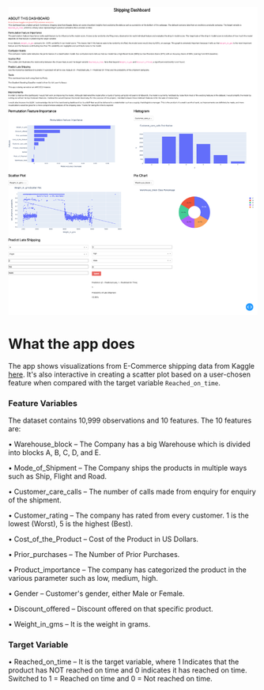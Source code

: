 ![Dashboard](./app_screenshot.png "Dashboard")

# What the app does
The app shows visualizations from E-Commerce shipping data from Kaggle
[here](https://www.kaggle.com/prachi13/customer-analytics). It's also
interactive in creating a scatter plot based on a user-chosen feature when
compared with the target variable `Reached_on_time`. 

### Feature Variables
The dataset contains 10,999 observations and 10 features. The 10 features are:

• Warehouse_block – The Company has a big Warehouse which is divided into blocks A, B, C, D, and E.

• Mode_of_Shipment – The Company ships the products in multiple ways such as Ship, Flight and Road.

• Customer_care_calls – The number of calls made from enquiry for enquiry of the shipment.

• Customer_rating – The company has rated from every customer. 1 is the lowest (Worst), 5 is the highest (Best).

• Cost_of_the_Product – Cost of the Product in US Dollars.

• Prior_purchases – The Number of Prior Purchases.

• Product_importance – The company has categorized the product in the various parameter such as low, medium, high.

• Gender – Customer's gender, either Male or Female.

• Discount_offered – Discount offered on that specific product.

• Weight_in_gms – It is the weight in grams.

### Target Variable
• Reached_on_time – It is the target variable, where 1 Indicates that the product has NOT reached on time and 0 indicates it has reached on time. Switched to 1 = Reached on time and 0 = Not reached on time.



